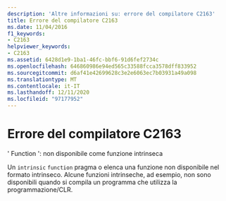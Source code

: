 ```yaml
---
description: 'Altre informazioni su: errore del compilatore C2163'
title: Errore del compilatore C2163
ms.date: 11/04/2016
f1_keywords:
- C2163
helpviewer_keywords:
- C2163
ms.assetid: 6428d1e9-1ba1-46fc-bbf6-91d6fef2734c
ms.openlocfilehash: 646860986e94ed565c33588fcca3578dff833952
ms.sourcegitcommit: d6af41e42699628c3e2e6063ec7b03931a49a098
ms.translationtype: MT
ms.contentlocale: it-IT
ms.lasthandoff: 12/11/2020
ms.locfileid: "97177952"
---
```

# <a name="compiler-error-c2163"></a>Errore del compilatore C2163

' Function ': non disponibile come funzione intrinseca

Un `intrinsic` `function` pragma o elenca una funzione non disponibile nel formato intrinseco. Alcune funzioni intrinseche, ad esempio, non sono disponibili quando si compila un programma che utilizza la programmazione/CLR.
